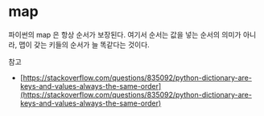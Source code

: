 # map

파이썬의 map 은 항상 순서가 보장된다.
여기서 순서는 값을 넣는 순서의 의미가 아니라, 맵이 갖는 키들의 순서가 늘 똑같다는 것이다.

참고
- [https://stackoverflow.com/questions/835092/python-dictionary-are-keys-and-values-always-the-same-order](https://stackoverflow.com/questions/835092/python-dictionary-are-keys-and-values-always-the-same-order)
